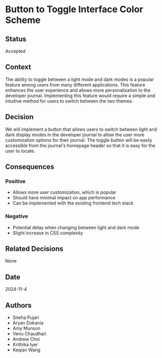 # Button to Toggle Interface Color Scheme

## Status
Accepted

## Context
The ability to toggle between a light mode and dark modes is a popular feature among users from many different applications. This feature enhances the user experience and allows more personalization to the developer journal. Implementing this feature would require a simple and intuitive method for users to switch between the two themes.

## Decision
We will implement a button that allows users to switch between light and dark display modes in the developer journal to allow the user more customization options for their journal. The toggle button will be easily accessible from the journal's homepage header so that it is easy for the user to locate.

## Consequences
### Positive
- Allows more user customization, which is popular
- Should have minimal impact on app performance
- Can be implemented with the existing frontend tech stack

### Negative
- Potential delay when changing between light and dark mode
- Slight increase in CSS complexity   

## Related Decisions
None

## Date
2024-11-4

## Authors
- Sneha Pujari
- Aryan Dokania
- Amy Munson
- Venu Chaudhari
- Andrew Choi
- Krithika Iyer
- Keqian Wang